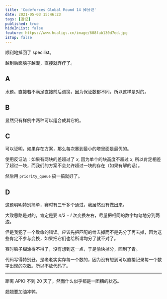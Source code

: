 ```yaml
---
title: 'Codeforces Global Round 14 掉分记'
date: 2021-05-03 15:46:23
tags: [游记]
published: true
hideInList: false
feature: https://www.hualigs.cn/image/608fab130d7ed.jpg
isTop: false
---
```

顺利地掉回了 specilist。

越到后面脑子越混，直接就弃疗了。

<!-- more -->

## A

水题。直接若不满足直接前后调换，因为保证数都不同，所以这样是对的。

## B

显然只有样例中两种可以组合成其它的。

## C

可以证明，如果存在方案，那么每次塞到最小的塔里面是最优的。

使用反证法：如果有两块的差超过了 $x$, 因为单个的块高度不超过 $x$, 所以肯定相差了超过一块，而我们的方案不会允许超过一块的存在（如果有解的话）。

然后用 `priority_queue` 搞一搞就好了。

## D

这题明明特别简单，赛时有三千多个通过，我居然没有做出来。

大致思路是对的，肯定是要 $n/2 - l$ 次变换左右，尽量把相同的数字均匀地分到两边。

但是我犯了一个致命的错误。应该先把匹配的给去掉而不是先分了再去掉，因为这些肯定不参与变换，如果把它们也给所谓均分了就不对了。

赛时脑子糊涂得不得了，没有想到这一点，于是愉快掉分，回到了青。

代码写得特别丑，是老老实实存每一个数的，因为没有想到可以直接记录每一个数字出现的次数。所以不放代码了。

---

距离 APIO 不到 20 天了，然而什么似乎都是一团糟的状态。

翘翘要加油冲鸭。